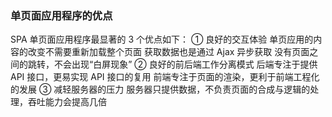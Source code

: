 ### 单页面应用程序的优点
SPA 单页面应用程序最显著的 3 个优点如下：
① 良好的交互体验
单页应用的内容的改变不需要重新加载整个页面
获取数据也是通过 Ajax 异步获取
没有页面之间的跳转，不会出现“白屏现象”
② 良好的前后端工作分离模式
后端专注于提供 API 接口，更易实现 API 接口的复用
前端专注于页面的渲染，更利于前端工程化的发展
③ 减轻服务器的压力
服务器只提供数据，不负责页面的合成与逻辑的处理，吞吐能力会提高几倍
